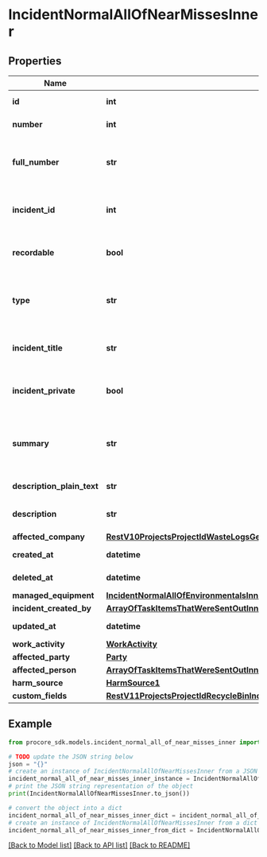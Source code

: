 # IncidentNormalAllOfNearMissesInner


## Properties

Name | Type | Description | Notes
------------ | ------------- | ------------- | -------------
**id** | **int** | Incident Record ID | [optional] 
**number** | **int** | The number of the Record | [optional] 
**full_number** | **str** | The Incident Number combined with the Record Number | [optional] 
**incident_id** | **int** | The id of the Incident to which the record belongs | [optional] 
**recordable** | **bool** | Indicates whether the Incident Record is recordable | [optional] 
**type** | **str** | The type of incident record (environmental, injury, near_miss, property_damage) | [optional] 
**incident_title** | **str** | The title of the Incident to which the record belongs | [optional] 
**incident_private** | **bool** | Indicates whether the Incident to which the record belongs is private | [optional] 
**summary** | **str** | Summary combining the affliction type, body part affected, and source of harm. | [optional] 
**description_plain_text** | **str** | Description of event | [optional] 
**description** | **str** | Description of event in Rich Text format | [optional] 
**affected_company** | [**RestV10ProjectsProjectIdWasteLogsGet200ResponseInnerVendor**](RestV10ProjectsProjectIdWasteLogsGet200ResponseInnerVendor.md) |  | [optional] 
**created_at** | **datetime** | Timestamp of creation | [optional] 
**deleted_at** | **datetime** | Timestamp of deletion | [optional] 
**managed_equipment** | [**IncidentNormalAllOfEnvironmentalsInnerAllOfManagedEquipment**](IncidentNormalAllOfEnvironmentalsInnerAllOfManagedEquipment.md) |  | [optional] 
**incident_created_by** | [**ArrayOfTaskItemsThatWereSentOutInnerAllOfAssignee**](ArrayOfTaskItemsThatWereSentOutInnerAllOfAssignee.md) |  | [optional] 
**updated_at** | **datetime** | Timestamp of last update | [optional] 
**work_activity** | [**WorkActivity**](WorkActivity.md) |  | [optional] 
**affected_party** | [**Party**](Party.md) |  | [optional] 
**affected_person** | [**ArrayOfTaskItemsThatWereSentOutInnerAllOfAssignee**](ArrayOfTaskItemsThatWereSentOutInnerAllOfAssignee.md) |  | [optional] 
**harm_source** | [**HarmSource1**](HarmSource1.md) |  | [optional] 
**custom_fields** | [**RestV11ProjectsProjectIdRecycleBinIncidentsWitnessStatementsGet200ResponseInnerCustomFields**](RestV11ProjectsProjectIdRecycleBinIncidentsWitnessStatementsGet200ResponseInnerCustomFields.md) |  | [optional] 

## Example

```python
from procore_sdk.models.incident_normal_all_of_near_misses_inner import IncidentNormalAllOfNearMissesInner

# TODO update the JSON string below
json = "{}"
# create an instance of IncidentNormalAllOfNearMissesInner from a JSON string
incident_normal_all_of_near_misses_inner_instance = IncidentNormalAllOfNearMissesInner.from_json(json)
# print the JSON string representation of the object
print(IncidentNormalAllOfNearMissesInner.to_json())

# convert the object into a dict
incident_normal_all_of_near_misses_inner_dict = incident_normal_all_of_near_misses_inner_instance.to_dict()
# create an instance of IncidentNormalAllOfNearMissesInner from a dict
incident_normal_all_of_near_misses_inner_from_dict = IncidentNormalAllOfNearMissesInner.from_dict(incident_normal_all_of_near_misses_inner_dict)
```
[[Back to Model list]](../README.md#documentation-for-models) [[Back to API list]](../README.md#documentation-for-api-endpoints) [[Back to README]](../README.md)


